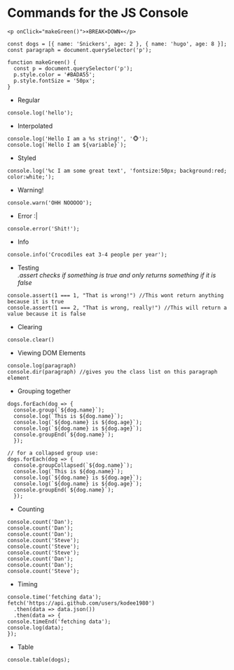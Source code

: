 Commands for the JS Console
======  

```
<p onClick="makeGreen()">×BREAK×DOWN×</p>

const dogs = [{ name: 'Snickers', age: 2 }, { name: 'hugo', age: 8 }];
const paragraph = document.querySelector('p');

function makeGreen() {
  const p = document.querySelector('p');
  p.style.color = '#BADA55';
  p.style.fontSize = '50px';
}
```  
  
  
* Regular 
```
console.log('hello');  
```   
* Interpolated  
```
console.log('Hello I am a %s string!', '🐵');
console.log(`Hello I am ${variable}`);
```
* Styled    
```
console.log('%c I am some great text', 'fontsize:50px; background:red; color:white;');
```
* Warning!  
```
console.warn('OHH NOOOOO');
```
* Error :|  
```  
console.error('Shit!');
```
* Info  
```
console.info('Crocodiles eat 3-4 people per year');
```  
* Testing  
*.assert checks if something is true and only returns something if it is false*  
```
console.assert(1 === 1, "That is wrong!") //This wont return anything because it is true
console.assert(1 === 2, "That is wrong, really!") //This will return a value because it is false
```  
* Clearing  
```
console.clear()
```  
* Viewing DOM Elements  
```
console.log(paragraph) 
console.dir(paragraph) //gives you the class list on this paragraph element
```  
* Grouping together  
```
dogs.forEach(dog => {
  console.group(`${dog.name}`);
  console.log(`This is ${dog.name}`);
  console.log(`${dog.name} is ${dog.age}`);
  console.log(`${dog.name} is ${dog.age}`);
  console.groupEnd(`${dog.name}`);
  });
  
// for a collapsed group use:
dogs.forEach(dog => {
  console.groupCollapsed(`${dog.name}`);
  console.log(`This is ${dog.name}`);
  console.log(`${dog.name} is ${dog.age}`);
  console.log(`${dog.name} is ${dog.age}`);
  console.groupEnd(`${dog.name}`);
  });
```
* Counting    
```
console.count('Dan');
console.count('Dan');
console.count('Dan');
console.count('Steve');
console.count('Steve');
console.count('Steve');
console.count('Dan');
console.count('Dan');
console.count('Steve');
```
* Timing   
```
console.time('fetching data');
fetch('https://api.github.com/users/kodee1980')
  .then(data => data.json())
  .then(data => {
console.timeEnd('fetching data');
console.log(data);
});
```  
* Table  
```
console.table(dogs);
```
